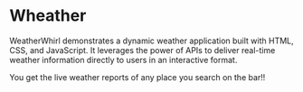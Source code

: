 # Wheather
WeatherWhirl demonstrates a dynamic weather application built with HTML, CSS, and JavaScript. It leverages the power of APIs to deliver real-time weather information directly to users in an interactive format.

<p> You get the live weather reports of any place you search on the bar!!</p>
